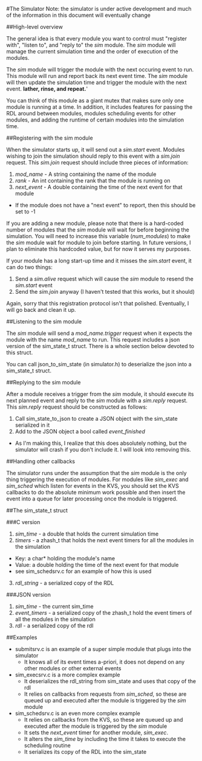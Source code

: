 #The Simulator
Note: the simulator is under active development and much of the information in this document will eventually change

##High-level overview

The general idea is that every module you want to control must "register with", "listen to", and "reply to" the *sim* module.  The *sim* module will manage the current simulation time and the order of execution of the modules.

The *sim* module will trigger the module with the next occuring event to run.  This module will run and report back its next event time.  The *sim* module will then update the simulation time and trigger the module with the next event. **lather, rinse, and repeat.**'

You can think of this module as a giant mutex that makes sure only one module is running at a time.  In addition, it includes features for passing the RDL around between modules, modules scheduling events for other modules, and adding the runtime of certain modules into the simulation time.

##Registering with the sim module

When the simulator starts up, it will send out a *sim.start* event.  Modules wishing to join the simulation should reply to this event with a *sim.join* request.  This *sim.join* request should include three pieces of information:

1. *mod_name* - A string containing the name of the module
2. *rank* - An int containing the rank that the module is running on
3. *next_event* - A double containing the time of the next event for that module
  * If the module does not have a "next event" to report, then this should be set to -1

If you are adding a new module, please note that there is a hard-coded number of modules that the *sim* module will wait for before beginning the simulation. You will need to increase this variable (*num_modules*) to make the *sim* module wait for module to join before starting. In future versions, I plan to eliminate this hardcoded value, but for now it serves my purposes.

If your module has a long start-up time and it misses the *sim.start* event, it can do two things:

1. Send a *sim.alive* request which will cause the *sim* module to resend the *sim.start* event
2. Send the *sim.join* anyway (I haven't tested that this works, but it should)

Again, sorry that this registration protocol isn't that polished. Eventually, I will go back and clean it up.

##Listening to the sim module

The *sim* module will send a *mod_name.trigger* request when it expects the module with the name *mod_name* to run.  This request includes a json version of the sim_state_t struct. There is a whole section below devoted to this struct.


You can call json_to_sim_state (in simulator.h) to deserialize the json into a sim_state_t struct.

##Replying to the sim module

After a module receives a trigger from the *sim* module, it should execute its next planned event and reply to the *sim* module with a *sim.reply* request.  This *sim.reply* request should be constructed as follows:

1. Call sim_state_to_json to create a JSON object with the sim_state serialized in it
2. Add to the JSON object a bool called *event_finished*
  * As I'm making this, I realize that this does absolutely nothing, but the simulator will crash if you don't include it.  I will look into removing this.

##Handling other callbacks

The simulator runs under the assumption that the *sim* module is the only thing triggering the execution of modules.  For modules like *sim_exec* and *sim_sched* which listen for events in the KVS, you should set the KVS callbacks to do the absolute minimum work possible and then insert the event into a queue for later processing once the module is triggered.
  
##The sim_state_t struct

###C version
1. *sim_time* - a double that holds the current simulation time
2. *timers* - a zhash_t that holds the next event timers for all the modules in the simulation
  * Key: a char* holding the module's name
  * Value: a double holding the time of the next event for that module
  * see sim_schedsrv.c for an example of how this is used
3. *rdl_string* - a serialized copy of the RDL

###JSON version

1. *sim_time* - the current sim_time
2. *event_timers* - a serialized copy of the zhash_t hold the event timers of all the modules in the simulation
3. *rdl* - a serialized copy of the rdl

##Examples
* submitsrv.c is an example of a super simple module that plugs into the simulator
  * It knows all of its event times a-priori, it does not depend on any other modules or other external events
* sim_execsrv.c is a more complex example
  * It deserializes the rdl_string from sim_state and uses that copy of the rdl
  * It relies on callbacks from requests from *sim_sched*, so these are queued up and executed after the module is triggered by the *sim* module
* sim_schedsrv.c is an even more complex example
  * It relies on callbacks from the KVS, so these are queued up and executed after the module is triggered by the *sim* module
  * It sets the *next_event* timer for another module, *sim_exec*.
  * It alters the *sim_time* by including the time it takes to execute the scheduling routine
  * It serializes its copy of the RDL into the sim_state